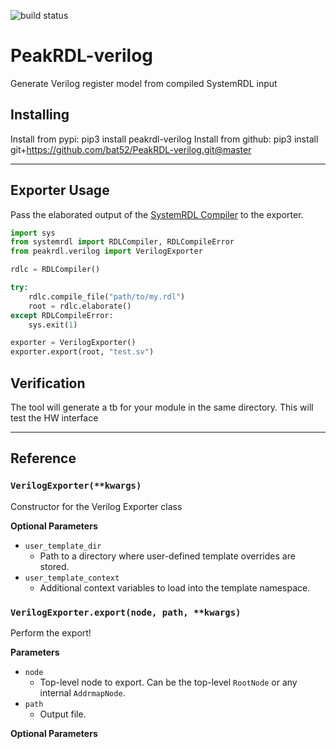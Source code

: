 ![build status](https://github.com/bat52/PeakRDL-verilog/actions/workflows/actions.yml/badge.svg)

# PeakRDL-verilog
Generate Verilog register model from compiled SystemRDL input

## Installing
Install from pypi:
    pip3 install peakrdl-verilog
Install from github:
    pip3 install git+https://github.com/bat52/PeakRDL-verilog.git@master

--------------------------------------------------------------------------------

## Exporter Usage
Pass the elaborated output of the [SystemRDL Compiler](http://systemrdl-compiler.readthedocs.io)
to the exporter.

```python
import sys
from systemrdl import RDLCompiler, RDLCompileError
from peakrdl.verilog import VerilogExporter

rdlc = RDLCompiler()

try:
    rdlc.compile_file("path/to/my.rdl")
    root = rdlc.elaborate()
except RDLCompileError:
    sys.exit(1)

exporter = VerilogExporter()
exporter.export(root, "test.sv")
```

## Verification
The tool will generate a tb for your module in the same directory. This will test the HW interface

--------------------------------------------------------------------------------

## Reference

### `VerilogExporter(**kwargs)`
Constructor for the Verilog Exporter class

**Optional Parameters**

* `user_template_dir`
    * Path to a directory where user-defined template overrides are stored.
* `user_template_context`
    * Additional context variables to load into the template namespace.

### `VerilogExporter.export(node, path, **kwargs)`
Perform the export!

**Parameters**

* `node`
    * Top-level node to export. Can be the top-level `RootNode` or any internal `AddrmapNode`.
* `path`
    * Output file.

**Optional Parameters**

